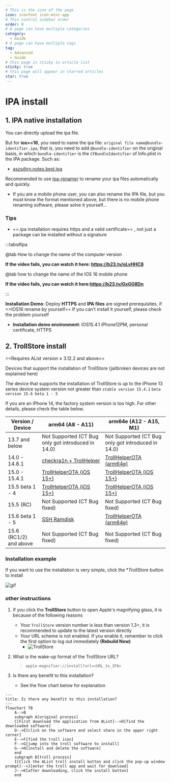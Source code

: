 ```yaml
---
# This is the icon of the page
icon: iconfont icon-mini-app
# This control sidebar order
order: 8
# A page can have multiple categories
category:
  - Guide
# A page can have multiple tags
tag:
  - Advanced
  - Guide
# this page is sticky in article list
sticky: true
# this page will appear in starred articles
star: true
---
```


# IPA install



## **1. IPA native installation**

You can directly upload the ipa file. 

But for **ios>=16**, you need to name the ipa file: `original file name@bundle-identifier.ipa`, that is, you need to add `@bundle-identifier` on the original basis, in which `bundle-identifier` is the `CFBundleIdentifier` of Info.plist in the IPA package. Such as:

- aszs@rn.notes.best.ipa

Recommended to use [ipa-renamer](https://github.com/Xhofe/ipa-renamer) to rename your ipa files automatically and quickly.

- If you are a mobile phone user, you can also rename the IPA file, but you must know the format mentioned above, but there is no mobile phone renaming software, please solve it yourself...

### **Tips**

-  ==.ipa installation requires https and a valid certificate== , not just a package can be installed without a signature

:::tabs#ipa

@tab How to change the name of the computer version

<BiliBili bvid="BV1bT411N7tT" ratio="16:9" low-quality no-danmaku />

**If the video fails, you can watch it here: https://b23.tv/oLvHHC8**

@tab how to change the name of the IOS 16 mobile phone

<BiliBili bvid="BV1kX4y1X7vo"/>

**If the video fails, you can watch it here:https://b23.tv/GxGG8Dn**

:::



**Installation Demo**: Deploy **HTTPS** and **IPA files** are signed prerequisites, if ==IOS16 rename by yourself== If you can’t install it yourself, please check the problem yourself

- **Installation demo environment**: IOS15.4.1 iPhone12PM, personal certificate, HTTPS

<ArtPlayer 
  src="https://hub.onmicrosoft.cn/public/video/weibo?uid=7821998556&cursor=4870951244144255&raw=true&no_cache=false" 
/>





## **2. TrollStore install**

 ==Requires AList version ≥ 3.12.2 and above==

Devices that support the installation of TrollStore (jailbroken devices are not explained here)

The device that supports the installation of TrollStore is up to the iPhone 13 series device system version not greater than `stable version 15.4.1` `beta version 15.6 beta 1 - 5`

If you are an iPhone 14, the factory system version is too high. For other details, please check the table below.

| Version / Device       | arm64 (A8 - A11)                                             | arm64e (A12 - A15, M1)                                       |
| ---------------------- | ------------------------------------------------------------ | ------------------------------------------------------------ |
| 13.7 and below         | Not Supported (CT Bug only got introduced in 14.0)           | Not Supported (CT Bug only got introduced in 14.0)           |
| 14.0 - 14.8.1          | [checkra1n + TrollHelper](https://github.com/opa334/TrollStore/blob/main/install_trollhelper.md) | [TrollHelperOTA (arm64e)](https://github.com/opa334/TrollStore/blob/main/install_trollhelperota_arm64e.md) |
| 15.0 - 15.4.1          | [TrollHelperOTA (iOS 15+)](https://github.com/opa334/TrollStore/blob/main/install_trollhelperota_ios15.md) | [TrollHelperOTA (iOS 15+)](https://github.com/opa334/TrollStore/blob/main/install_trollhelperota_ios15.md) |
| 15.5 beta 1 - 4        | [TrollHelperOTA (iOS 15+)](https://github.com/opa334/TrollStore/blob/main/install_trollhelperota_ios15.md) | [TrollHelperOTA (iOS 15+)](https://github.com/opa334/TrollStore/blob/main/install_trollhelperota_ios15.md) |
| 15.5 (RC)              | Not Supported (CT Bug fixed)                                 | Not Supported (CT Bug fixed)                                 |
| 15.6 beta 1 - 5        | [SSH Ramdisk](https://github.com/opa334/TrollStore/blob/main/install_sshrd.md) | [TrollHelperOTA (arm64e)](https://github.com/opa334/TrollStore/blob/main/install_trollhelperota_arm64e.md) |
| 15.6 (RC1/2) and above | Not Supported (CT Bug fixed)                                 | Not Supported (CT Bug fixed)                                 |



### **Installation example**

If you want to use the installation is very simple, click the **TrollStore* button to install

![gif](https://pic.rmb.bdstatic.com/bjh/ff1e47ebc1efe5a907dbfffabf4d5f67.gif)



### **other instructions**

1. If you click the **TrollStore** button to open Apple's magnifying glass, it is because of the following reasons

    - Your `TrollStore` version number is less than version 1.3+, it is recommended to update to the latest version directly
    - Your URL scheme is not enabled. If you enable it, remember to click the first option to log out immediately **(Rebuild Now)**
      - ![TrollStore](/img/advanced/TrollStore.jpg)

2. What is the wake-up format of the TrollStore URL?

    > `apple-magnifier://install?url=<URL_to_IPA>`

3. Is there any benefit to this installation?

    - See the flow chart below for explanation


```mermaid
---
title: Is there any benefit to this installation?
---
flowchart TB
    A-->B
    subgraph A[original process]
    C[First download the application from AList]-->D[find the downloaded software]
    D-->E[click on the software and select share in the upper right corner]
    E-->F[find the troll icon]
    F-->G[jump into the troll software to install]
    G-->H[install and delete the software]
    end
    subgraph B[troll process]
    I[Click the AList troll install button and click the pop-up window prompt]-->J[enter the troll app and wait for download]
    J-->K[after downloading, click the install button]
    end
```